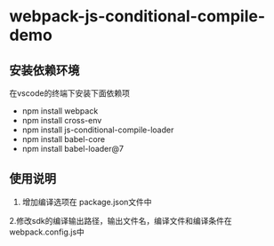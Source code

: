 # webpack-js-conditional-compile-demo


安装依赖环境
-----

在vscode的终端下安装下面依赖项  

* npm install webpack  
* npm install cross-env  
* npm install js-conditional-compile-loader
* npm install babel-core
* npm install babel-loader@7

使用说明
----

1. 增加编译选项在  package.json文件中  


2.修改sdk的编译输出路径，输出文件名，编译文件和编译条件在 webpack.config.js中
